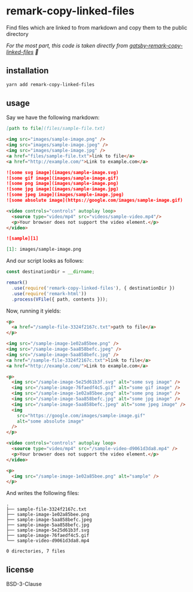# remark-copy-linked-files

Find files which are linked to from markdown and copy them to the public directory

_For the most part, this code is taken directly from [gatsby-remark-copy-linked-files](https://github.com/gatsbyjs/gatsby/tree/56c473221f19131b0894c3cc12a9816ec71ca330/packages/gatsby-remark-copy-linked-files) 🙏_

## installation

```bash
yarn add remark-copy-linked-files
```

## usage

Say we have the following markdown:

```markdown
[path to file](files/sample-file.txt)

<img src="images/sample-image.png" />
<img src="images/sample-image.jpeg" />
<img src="images/sample-image.jpg" />
<a href="files/sample-file.txt">link to file</a>
<a href="http://example.com/">Link to example.com</a>

![some svg image](images/sample-image.svg)
![some gif image](images/sample-image.gif)
![some png image](images/sample-image.png)
![some jpg image](images/sample-image.jpg)
![some jpeg image](images/sample-image.jpeg)
![some absolute image](https://google.com/images/sample-image.gif)

<video controls="controls" autoplay loop>
  <source type="video/mp4" src="videos/sample-video.mp4"/>
  <p>Your browser does not support the video element.</p>
</video>

![sample][1]

[1]: images/sample-image.png
```

And our script looks as follows:

```js
const destinationDir = __dirname;

remark()
  .use(require('remark-copy-linked-files'), { destinationDir })
  .use(require('remark-html'))
  .process(VFile({ path, contents }));
```

Now, running it yields:

```html
<p>
  <a href="/sample-file-3324f2167c.txt">path to file</a>
</p>

<img src="/sample-image-1e02a85bee.png" />
<img src="/sample-image-5aa858befc.jpeg" />
<img src="/sample-image-5aa858befc.jpg" />
<a href="/sample-file-3324f2167c.txt">link to file</a>
<a href="http://example.com/">Link to example.com</a>

<p>
  <img src="/sample-image-5e25d61b3f.svg" alt="some svg image" />
  <img src="/sample-image-76faedf4c5.gif" alt="some gif image" />
  <img src="/sample-image-1e02a85bee.png" alt="some png image" />
  <img src="/sample-image-5aa858befc.jpg" alt="some jpg image" />
  <img src="/sample-image-5aa858befc.jpeg" alt="some jpeg image" />
  <img
    src="https://google.com/images/sample-image.gif"
    alt="some absolute image"
  />
</p>

<video controls="controls" autoplay loop>
  <source type="video/mp4" src="/sample-video-d9061d3da8.mp4" />
  <p>Your browser does not support the video element.</p>
</video>

<p>
  <img src="/sample-image-1e02a85bee.png" alt="sample" />
</p>
```

And writes the following files:

```tree
.
├── sample-file-3324f2167c.txt
├── sample-image-1e02a85bee.png
├── sample-image-5aa858befc.jpeg
├── sample-image-5aa858befc.jpg
├── sample-image-5e25d61b3f.svg
├── sample-image-76faedf4c5.gif
└── sample-video-d9061d3da8.mp4

0 directories, 7 files
```

## license

BSD-3-Clause
